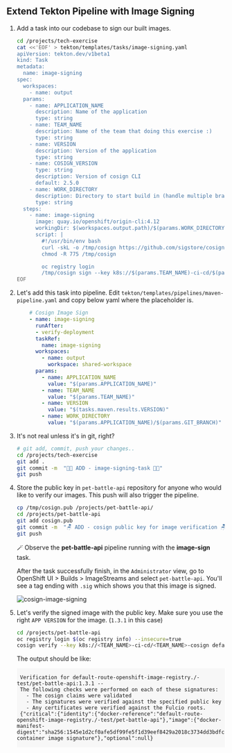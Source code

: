 ## Extend Tekton Pipeline with Image Signing

1. Add a task into our codebase to sign our built images.

    ```bash
    cd /projects/tech-exercise
    cat <<'EOF' > tekton/templates/tasks/image-signing.yaml
    apiVersion: tekton.dev/v1beta1
    kind: Task
    metadata:
      name: image-signing
    spec:
      workspaces:
        - name: output
      params:
        - name: APPLICATION_NAME
          description: Name of the application
          type: string
        - name: TEAM_NAME
          description: Name of the team that doing this exercise :)
          type: string
        - name: VERSION
          description: Version of the application
          type: string
        - name: COSIGN_VERSION
          type: string
          description: Version of cosign CLI
          default: 2.5.0
        - name: WORK_DIRECTORY
          description: Directory to start build in (handle multiple branches)
          type: string
      steps:
        - name: image-signing
          image: quay.io/openshift/origin-cli:4.12
          workingDir: $(workspaces.output.path)/$(params.WORK_DIRECTORY)
          script: |
            #!/usr/bin/env bash
            curl -skL -o /tmp/cosign https://github.com/sigstore/cosign/releases/download/v$(params.COSIGN_VERSION)/cosign-linux-amd64
            chmod -R 775 /tmp/cosign

            oc registry login
            /tmp/cosign sign --key k8s://$(params.TEAM_NAME)-ci-cd/$(params.TEAM_NAME)-cosign `oc registry info`/$(params.TEAM_NAME)-test/$(params.APPLICATION_NAME):$(params.VERSION) --allow-insecure-registry
    EOF
    ```

2. Let's add this task into pipeline. Edit `tekton/templates/pipelines/maven-pipeline.yaml` and copy below yaml where the placeholder is.

    ```yaml
        # Cosign Image Sign
        - name: image-signing
          runAfter:
          - verify-deployment
          taskRef:
            name: image-signing
          workspaces:
            - name: output
              workspace: shared-workspace
          params:
            - name: APPLICATION_NAME
              value: "$(params.APPLICATION_NAME)"
            - name: TEAM_NAME
              value: "$(params.TEAM_NAME)"
            - name: VERSION
              value: "$(tasks.maven.results.VERSION)"
            - name: WORK_DIRECTORY
              value: "$(params.APPLICATION_NAME)/$(params.GIT_BRANCH)"
    ```

3. It's not real unless it's in git, right?

    ```bash
    # git add, commit, push your changes..
    cd /projects/tech-exercise
    git add .
    git commit -m  "👨‍🎤 ADD - image-signing-task 👨‍🎤"
    git push
    ```

4. Store the public key in `pet-battle-api` repository for anyone who would like to verify our images. This push will also trigger the pipeline.

    ```bash
    cp /tmp/cosign.pub /projects/pet-battle-api/
    cd /projects/pet-battle-api
    git add cosign.pub
    git commit -m  "🪑 ADD - cosign public key for image verification 🪑"
    git push
    ```

    🪄 Observe the **pet-battle-api** pipeline running with the **image-sign** task.

    After the task successfully finish, in the `Administrator` view, go to OpenShift UI > Builds > ImageStreams and select `pet-battle-api`. You'll see a tag ending with `.sig` which shows you that this image is signed. 

    ![cosign-image-signing](images/cosign-image-signing.png)

5. Let's verify the signed image with the public key. Make sure you use the right `APP VERSION` for the image. (`1.3.1` in this case)

    ```bash
    cd /projects/pet-battle-api
    oc registry login $(oc registry info) --insecure=true
    cosign verify --key k8s://<TEAM_NAME>-ci-cd/<TEAM_NAME>-cosign default-route-openshift-image-registry.<CLUSTER_DOMAIN>/<TEAM_NAME>-test/pet-battle-api:1.3.1 --allow-insecure-registry --insecure-ignore-tlog
    ```

    The output should be like:

    <div class="highlight" style="background: #f7f7f7">
    <pre><code class="language-bash">
    Verification for default-route-openshift-image-registry.<CLUSTER_DOMAIN>/<TEAM_NAME>-test/pet-battle-api:1.3.1 --
    The following checks were performed on each of these signatures:
      - The cosign claims were validated
      - The signatures were verified against the specified public key
      - Any certificates were verified against the Fulcio roots.
    {"critical":{"identity":{"docker-reference":"default-route-openshift-image-registry.<CLUSTER_DOMAIN>/<TEAM_NAME>-test/pet-battle-api"},"image":{"docker-manifest-digest":"sha256:1545e1d2cf0afe5df99fe5f1d39eef8429a2018c3734dd3bdfcac5a068189e39"},"type":"cosign container image signature"},"optional":null}
    </code></pre></div>
